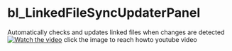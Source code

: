 # bl_LinkedFileSyncUpdaterPanel
Automatically checks and updates linked files when changes are detected
[![Watch the video](https://img.youtube.com/vi/HUfuIdHCmzg/maxresdefault.jpg)](https://www.youtube.com/watch?v=HUfuIdHCmzg)
click the image to reach howto youtube video 
